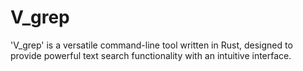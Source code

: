 # V_grep
'V_grep' is a versatile command-line tool written in Rust, designed to provide powerful text search functionality with an intuitive interface.
